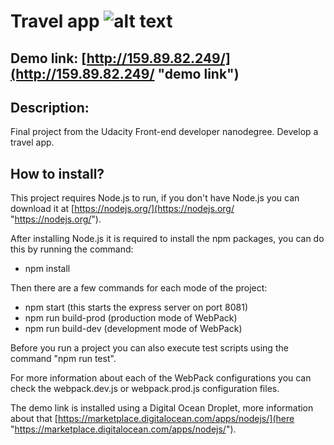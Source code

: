 # Travel app ![alt text][logo]
[logo]: https://alexpwls.github.io/personal-blog-website/images/favicon/favicon-16x16.png "Purple dot"

Demo link: [http://159.89.82.249/](http://159.89.82.249/ "demo link")
---

## Description:

Final project from the Udacity Front-end developer nanodegree. Develop a travel app.

## How to install?

This project requires Node.js to run, if you don't have Node.js you can download it at [https://nodejs.org/](https://nodejs.org/ "https://nodejs.org/").

After installing Node.js it is required to install the npm packages, you can do this by running the command:

* npm install

Then there are a few commands for each mode of the project:

* npm start (this starts the express server on port 8081)
* npm run build-prod (production mode of WebPack)
* npm run build-dev (development mode of WebPack)

Before you run a project you can also execute test scripts using the command "npm run test".

For more information about each of the WebPack configurations you can check the webpack.dev.js or webpack.prod.js configuration files.

The demo link is installed using a Digital Ocean Droplet, more information about that [https://marketplace.digitalocean.com/apps/nodejs/](here "https://marketplace.digitalocean.com/apps/nodejs/").